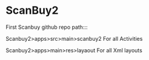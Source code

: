 # ScanBuy2
First Scanbuy github repo
path:::

Scanbuy2>apps>src>main>scanbuy2  For all Activities


Scanbuy2>apps>main>res>layaout For all Xml layouts
